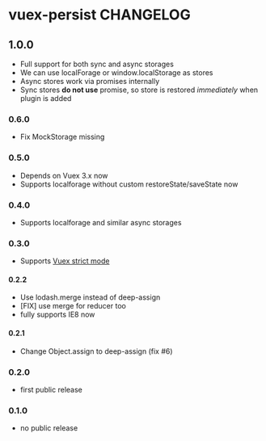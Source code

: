 # vuex-persist CHANGELOG

## 1.0.0
 - Full support for both sync and async storages
 - We can use localForage or window.localStorage as stores
 - Async stores work via promises internally
 - Sync stores **do not use** promise, so store is restored _immediately_ when plugin is added
 
### 0.6.0
 - Fix MockStorage missing

### 0.5.0
 - Depends on Vuex 3.x now
 - Supports localforage without custom restoreState/saveState now

### 0.4.0
 - Supports localforage and similar async storages
### 0.3.0
 - Supports [Vuex strict mode](https://vuex.vuejs.org/en/strict.html)

#### 0.2.2
 - Use lodash.merge instead of deep-assign
 - [FIX] use merge for reducer too
 - fully supports IE8 now

#### 0.2.1
 - Change Object.assign to deep-assign (fix #6)
 
### 0.2.0
 - first public release
### 0.1.0
 - no public release

